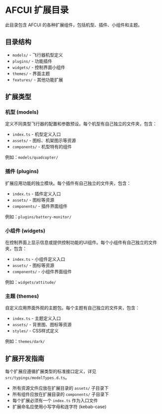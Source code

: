 # AFCUI 扩展目录

此目录包含 AFCUI 的各种扩展组件，包括机型、插件、小组件和主题。

## 目录结构

- `models/` - 飞行器机型定义
- `plugins/` - 功能插件
- `widgets/` - 控制界面小组件
- `themes/` - 界面主题
- `features/` - 其他功能扩展

## 扩展类型

### 机型 (models)

定义不同类型飞行器的配置和参数预设。每个机型有自己独立的文件夹，包含：

- `index.ts` - 机型定义入口
- `assets/` - 图标、机架图示等资源
- `components/` - 机型特有的组件

例如：`models/quadcopter/`

### 插件 (plugins)

扩展应用功能的独立模块。每个插件有自己独立的文件夹，包含：

- `index.ts` - 插件定义入口
- `assets/` - 图标等资源
- `components/` - 插件界面组件

例如：`plugins/battery-monitor/`

### 小组件 (widgets)

在控制界面上显示信息或提供控制功能的UI组件。每个小组件有自己独立的文件夹，包含：

- `index.ts` - 小组件定义入口
- `assets/` - 图标等资源
- `components/` - 小组件界面组件

例如：`widgets/attitude/`

### 主题 (themes)

自定义应用界面外观的主题包。每个主题有自己独立的文件夹，包含：

- `index.ts` - 主题定义入口
- `assets/` - 背景图、图标等资源
- `styles/` - CSS样式定义

例如：`themes/dark/`

## 扩展开发指南

每个扩展应遵循扩展类型的标准接口定义，详见 `src/typings/modelTypes.d.ts`。

- 所有资源文件应放在扩展目录的 `assets/` 子目录下
- 所有组件应放在扩展目录的 `components/` 子目录下
- 每个扩展必须有一个 `index.ts` 作为入口文件
- 扩展命名应使用小写字母和连字符 (kebab-case) 